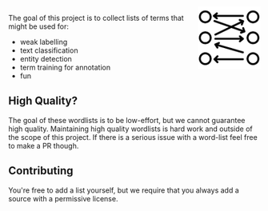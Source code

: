 <img src="https://raw.githubusercontent.com/koaning/manyterms/main/docs/many.svg" width="125" height="125" align="right" />

The goal of this project is to collect lists of terms that might be used for: 

- weak labelling
- text classification
- entity detection
- term training for annotation
- fun

## High Quality? 

The goal of these wordlists is to be low-effort, but we cannot guarantee high quality. Maintaining high quality wordlists is hard work and outside of the scope of this project. If there is a serious issue with a word-list feel free to make a PR though. 

## Contributing 

You're free to add a list yourself, but we require that you always add a source with a permissive license.